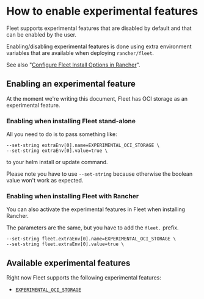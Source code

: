 # How to enable experimental features

Fleet supports experimental features that are disabled by default and that can be enabled by the user.

Enabling/disabling experimental features is done using extra environment variables that are available when deploying `rancher/fleet`.

See also "[Configure Fleet Install Options in Rancher](./ref-configuration#configure-fleet-install-options-in-rancher)".

## Enabling an experimental feature

At the moment we're writing this document, Fleet has OCI storage as an experimental feature.

### Enabling when installing Fleet stand-alone

All you need to do is to pass something like:
```
--set-string extraEnv[0].name=EXPERIMENTAL_OCI_STORAGE \
--set-string extraEnv[0].value=true \
```
to your helm install or update command.

Please note you have to use `--set-string` because otherwise the boolean value won't work as expected.

### Enabling when installing Fleet with Rancher

You can also activate the experimental features in Fleet when installing Rancher.

The parameters are the same, but you have to add the `fleet.` prefix.

```
--set-string fleet.extraEnv[0].name=EXPERIMENTAL_OCI_STORAGE \
--set-string fleet.extraEnv[0].value=true \
```

## Available experimental features

Right now Fleet supports the following experimental features:

* [`EXPERIMENTAL_OCI_STORAGE`](./oci-storage.md)
